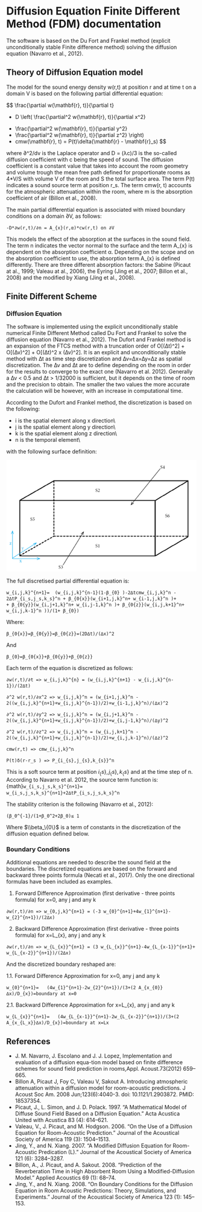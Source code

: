 # Diffusion Equation Finite Different Method (FDM) documentation

The software is based on the Du Fort and Frankel method (explicit unconditionally stable Finite difference method) solving the diffusion equation (Navarro et al., 2012).

## Theory of Diffusion Equation model

The model for the sound energy density w(r,t) at position r and at time t on a domain V is based on the following partial differential equation:
<!-- ```{math}
∂w(r,t)/∂t- D((∂^2 w(r,t))/(∂x^2 )+(∂^2 w(r,t))/(∂y^2 )+(∂^2 w(r,t))/(∂z^2 ))+ cmw(r,t)=P(t)δ(r-r_s ) in V
``` -->

$$
\frac{\partial w(\mathbf{r}, t)}{\partial t} 
- D \left( \frac{\partial^2 w(\mathbf{r}, t)}{\partial x^2} 
+ \frac{\partial^2 w(\mathbf{r}, t)}{\partial y^2} 
+ \frac{\partial^2 w(\mathbf{r}, t)}{\partial z^2} \right) 
+ cmw(\mathbf{r}, t) = P(t)\delta(\mathbf{r} - \mathbf{r}_s)
$$

where ∂^2/dv is the Laplace operator and D = (λc)/3 is the so-called diffusion coefficient with c being the speed of sound. The diffusion coefficient is a constant value that takes into account the room geometry and volume trough the mean free path defined for proportionate rooms as 4*V/S with volume V of the room and S the total surface area. The term P(t) indicates a sound source term at position r_s. The term cmw(r, t) accounts for the atmospheric attenuation within the room, where m is the absorption coefficient of air (Billon et al., 2008).

The main partial differential equation is associated with mixed boundary conditions on a domain ∂V, as follows:
```{math}
-D*∂w(r,t)/∂n = A_{x}(r,α)*cw(r,t) on ∂V
```
This models the effect of the absorption at the surfaces in the sound field.
The term n indicates the vector normal to the surface and the term A_{x} is dependent on the absorption coefficient α. Depending on the scope and on the absorption coefficient to use, the absorption term A_{x} is defined differently. There are three different absorption factors: the Sabine (Picaut at al., 1999; Valeau at al., 2006), the Eyring (Jing et al., 2007; Billon et al., 2008) and the modified by Xiang (Jing et al., 2008).

## Finite Different Scheme

### Diffusion Equation
The software is implemented using the explicit unconditionally stable numerical Finite Different Method called Du Fort and Frankel to solve the diffusion equation (Navarro et al., 2012).
The Dufort and Frankel method is an expansion of the FTCS method with a truncation order of O[(∆t)^2] + O[(∆v)^2] + O[(∆t)^2 x (∆v)^2]. It is an explicit and unconditionally stable method with ∆t as time step discretization and ∆v=∆x=∆y=∆z as spatial discretization. The ∆v and ∆t are to define depending on the room in order for the results to converge to the exact one (Navarro et al. 2012). Generally a ∆v < 0.5 and ∆t > 1/32000 is sufficient, but it depends on the time of room and the precision to obtain. The smaller the two values the more accurate the calculation will be however, with an increase in computational time.

According to the Dufort and Frankel method, the discretization is based on the following:

- i is the spatial element along x direction\
- j is the spatial element along y direction\
- k is the spatial element along z direction\
- n is the temporal element\

with the following surface definition:

![Grid 1D](images/Surfaces.png)

The full discretised partial differential equation is:
```{math}
w_{i,j,k}^{n+1}=  (w_{i,j,k}^{n-1}(1-β_{0} )-2∆tcmw_{i,j,k}^n - 2∆tP_{i_s,j_s,k_s}^n + β_{0{x}}(w_{i+1,j,k}^n+ w_{i-1,j,k}^n )+
+ β_{0{y}}(w_{i,j+1,k}^n+ w_{i,j-1,k}^n )+ β_{0{z}}(w_{i,j,k+1}^n+ w_{i,j,k-1}^n ))/(1+ β_{0})
```

Where:
```{math}
β_{0{x}}=β_{0{y}}=β_{0{z}}=(2D∆t)/(∆x)^2 
```
And
```{math}
β_{0}=β_{0{x}}+β_{0{y}}+β_{0{z}} 
```

Each term of the equation is discretized as follows:
```{math}
∂w(r,t)/∂t => w_{i,j,k}^{n} = (w_{i,j,k}^{n+1} - w_{i,j,k}^{n-1})/(2∆t)
```
```{math}
∂^2 w(r,t)/∂x^2 => w_{i,j,k}^n = (w_{i+1,j,k}^n - 2((w_{i,j,k}^{n+1}+w_{i,j,k}^{n-1})/2)+w_{i-1,j,k}^n)/(∆x)^2
```
```{math}
∂^2 w(r,t)/∂y^2 => w_{i,j,k}^n = (w_{i,j+1,k}^n - 2((w_{i,j,k}^{n+1}+w_{i,j,k}^{n-1})/2)+w_{i,j-1,k}^n)/(∆y)^2
```
```{math}
∂^2 w(r,t)/∂z^2 => w_{i,j,k}^n = (w_{i,j,k+1}^n - 2((w_{i,j,k}^{n+1}+w_{i,j,k}^{n-1})/2)+w_{i,j,k-1}^n)/(∆z)^2
```
```{math}
cmw(r,t) => cmw_{i,j,k}^n
```
```{math}
P(t)δ(r-r_s ) => P_{i_{s},j_{s},k_{s}}^n
```
This is a soft source term at position $i_\{s\},j_\{s\},k_\{s\}$ and at the time step of n.
According to Navarro et al. 2012, the source term function is: \
{math}`w_{i_s,j_s,k_s}^{n+1}= w_{i_s,j_s,k_s}^{n+1}+2∆tP_{i_s,j_s,k_s}^n`

The stability criterion is the following (Navarro et al., 2012):
```{math}
(β_0^{-1}/(1+β_0^2+2β_0)≤ 1
```
Where $\\beta_\{0\}$ is a term of constants in the discretization of the diffusion equation defined below.

### Boundary Conditions

Additional equations are needed to describe the sound field at the boundaries. The discretized equations are based on the forward and backward three points formula (Necati et al., 2017). 
Only the one directional formulas have been included as examples.

1. Forward Difference Approximation (first derivative - three points formula) for x=0, any j and any k
```{math}
∂w(r,t)/∂n => w_{0,j,k}^{n+1} = (-3 w_{0}^{n+1}+4w_{1}^{n+1}- w_{2}^{n+1})/(2∆x)
```
2. Backward Difference Approximation (first derivative - three points formula) for x=L_{x}, any j and any k
```{math}
∂w(r,t)/∂n => w_{L_{x}}^{n+1} = (3 w_{L_{x}}^{n+1}-4w_{L_{x-1}}^{n+1}+ w_{L_{x-2}}^{n+1})/(2∆x)
```
And the discretized boundary reshaped are:

1.1. Forward Difference Approximation for x=0, any j and any k
```{math}
w_{0}^{n+1}=   (4w_{1}^{n+1}-2w_{2}^{n+1})/(3+(2 A_{x_{0}}∆x)/D_{x})=boundary at x=0
```
2.1. Backward Difference Approximation for x=L_{x}, any j and any k
```{math}
w_{L_{x}}^{n+1}=   (4w_{L_{x-1}}^{n+1}-2w_{L_{x-2}}^{n+1})/(3+(2 A_{x_{L_x}}∆x)/D_{x})=boundary at x=Lx
```

## References
- J. M. Navarro, J. Escolano and J. J. Lopez, Implementation and evaluation of a diffusion equa-tion model based on finite difference schemes for sound field prediction in rooms,Appl. Acoust.73(2012) 659–665.
- Billon A, Picaut J, Foy C, Valeau V, Sakout A. Introducing atmospheric attenuation within a diffusion model for room-acoustic predictions. J Acoust Soc Am. 2008 Jun;123(6):4040-3. doi: 10.1121/1.2903872. PMID: 18537354.
- Picaut, J., L. Simon, and J. D. Polack. 1997. “A Mathematical Model of Diffuse Sound Field Based on a Diffusion Equation.” Acta Acustica United with Acustica 83 (4): 614–621.
- Valeau, V., J. Picaut, and M. Hodgson. 2006. “On the Use of a Diffusion Equation for Room-Acoustic Prediction.” Journal of the Acoustical Society of America 119 (3): 1504–1513.
- Jing, Y., and N. Xiang. 2007. “A Modified Diffusion Equation for Room-Acoustic Predication (L).” Journal of the Acoustical Society of America 121 (6): 3284–3287.
- Billon, A., J. Picaut, and A. Sakout. 2008. “Prediction of the Reverberation Time in High Absorbent Room Using a Modified-Diffusion Model.” Applied Acoustics 69 (1): 68–74.
- Jing, Y., and N. Xiang. 2008. “On Boundary Conditions for the Diffusion Equation in Room Acoustic Predictions: Theory, Simulations, and Experiments.” Journal of the Acoustical Society of America 123 (1): 145–153.